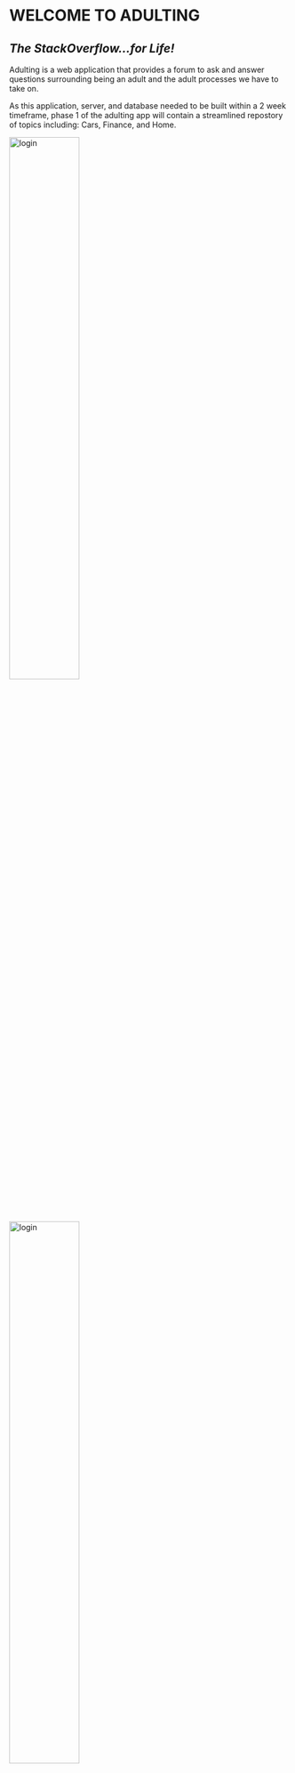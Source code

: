# **WELCOME TO ADULTING**
## ***The StackOverflow...for Life!***

Adulting is a web application that provides a forum to ask and answer
questions surrounding being an adult and the adult processes we have to take on. 

As this application, server, and database needed to be built within a 2 week timeframe, phase 1 of the adulting app will contain a streamlined repostory of topics including: Cars, Finance, and Home. 

<img src="https://user-images.githubusercontent.com/85264996/136456547-a34eb83c-fe6d-4b5a-9f94-3e0696259052.png" alt="login" width="50%"/>
<img src="https://user-images.githubusercontent.com/85264996/136456209-e33d54f1-1804-4da9-8f5e-5728fee338ea.png" alt="login" width="50%"/>
<img src="https://user-images.githubusercontent.com/85264996/136456281-022a4a38-641d-4c17-8c93-40eed856a411.png" alt="login" width="50%"/>

## FUTURE ASPIRATIONS

The sky is the limit as far as building out this application, server and database. As more questions and topics come in, we can work to categorize them and place the questions and answers, by topic, into our database. 

    - Addressing Known Issues
    - Adding Search Functionality
    - Tracking and Displaying Questions and Answers by User
    - Light and Dark Mode
    - Logout Functionality

## KNOWN ISSUES
    - HEROKU: Hosting issues - hosting full site
    - CRUD API: DELETE: Deleting questions and answers - error regarding truncation
    - ES6 TEMPLATE: Unable to incorporate with the time constraints
    - Pass through Hyperlink Value to the Question Page

## BUSINESS APPLICATION - ***Who is this web application for?***

These are many use cases for the application/API, but here are a few
    - Developers who are developing real estate websites who want to incorporate frequently asked questions
    - Developers who are developing automotive sales websites who want to incorporate frequently asked questions regarding car buying
    - Developers who are building websites for home services (i.e. plumbers, electricians, etc.) who want to collect inofmration on what types of servers people ask about

## TECHNOLOGY/STACK USED
    - Node
    - Express
    - Sequelize
    - PostgresSQL
    - bcrypt

## STYLES USED
    - CSS
    - Bootstrap

## LANGUAGES USED
    - HTML
    - Javascript

## MEET THE TEAM
- Scott Henderson  <img src="scott_henderson_pic.jpg">
- Tim Johns <img src="profilepicresize.jpg">
- Carmen Kesho <img src="Carmen_Kesho_HighRes_CropSmall.jpg">







